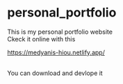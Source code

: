 # personal_portfolio

This is my personal portfolio website <br>
Ckeck it online with this <p><a>https://medyanis-hiou.netlify.app/</a></p> <br>
You can download and devlope it <br>
